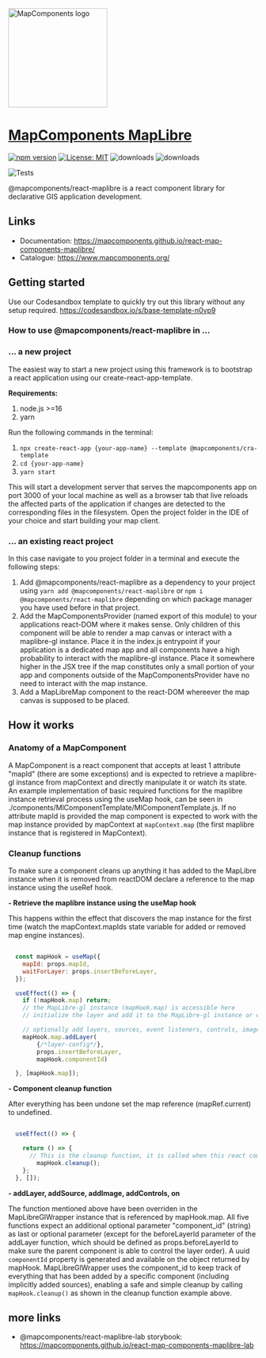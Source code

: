 <img src="https://avatars.githubusercontent.com/u/64851912" alt="MapComponents logo" width="200"/>

# [MapComponents MapLibre](https://mapcomponents.org/)

[![npm version](https://badge.fury.io/js/@mapcomponents%2Freact-maplibre.svg)](https://badge.fury.io/js/@mapcomponents%2Freact-maplibre) [![License: MIT](https://img.shields.io/badge/License-MIT-blue.svg)](https://opensource.org/licenses/MIT) ![downloads](https://img.shields.io/npm/dt/@mapcomponents%2Freact-maplibre.svg) ![downloads](https://img.shields.io/npm/dm/@mapcomponents%2Freact-maplibre.svg)

![Tests](https://github.com/mapcomponents/react-map-components-maplibre/actions/workflows/node_version_test.yml/badge.svg)

@mapcomponents/react-maplibre is a react component library for declarative GIS application development.
## Links

- Documentation: https://mapcomponents.github.io/react-map-components-maplibre/
- Catalogue: https://www.mapcomponents.org/

## Getting started

Use our Codesandbox template to quickly try out this library without any setup required. https://codesandbox.io/s/base-template-n0vp9

### **How to use @mapcomponents/react-maplibre in ...**

### **... a new project**

The easiest way to start a new project using this framework is to bootstrap a react application using our create-react-app-template.

**Requirements:**

1. node.js >=16
2. yarn

Run the following commands in the terminal:

1. `npx create-react-app {your-app-name} --template @mapcomponents/cra-template`
2. `cd {your-app-name}`
3. `yarn start`

This will start a development server that serves the mapcomponents app on port 3000 of your local machine as well as a browser tab that live reloads the affected parts of the application if changes are detected to the corresponding files in the filesystem. Open the project folder in the IDE of your choice and start building your map client.

### **... an existing react project**

In this case navigate to you project folder in a terminal and execute the following steps:

1. Add @mapcomponents/react-maplibre as a dependency to your project using `yarn add @mapcomponents/react-maplibre` or `npm i @mapcomponents/react-maplibre` depending on which package manager you have used before in that project.
2. Add the MapComponentsProvider (named export of this module) to your applications react-DOM where it makes sense. Only children of this component will be able to render a map canvas or interact with a maplibre-gl instance. Place it in the index.js entrypoint if your application is a dedicated map app and all components have a high probability to interact with the maplibre-gl instance. Place it somewhere higher in the JSX tree if the map constitutes only a small portion of your app and components outside of the MapComponentsProvider have no need to interact with the map instance.
3. Add a MapLibreMap component to the react-DOM whereever the map canvas is supposed to be placed.

## How it works
### Anatomy of a MapComponent

A MapComponent is a react component that accepts at least 1 attribute "mapId" (there are some exceptions) and is expected to retrieve a maplibre-gl instance from mapContext and directly manipulate it or watch its state. 
An example implementation of basic required functions for the maplibre instance retrieval process using the useMap hook, can be seen in ./components/MlComponentTemplate/MlComponentTemplate.js. 
If no attribute mapId is provided the map component is expected to work with the map instance provided by mapContext at ```mapContext.map``` (the first maplibre instance that is registered in MapContext).


### Cleanup functions

To make sure a component cleans up anything it has added to the MapLibre instance when it is removed from reactDOM declare a reference to the map instance using the useRef hook. 

**- Retrieve the maplibre instance using the useMap hook**

This happens within the effect that discovers the map instance for the first time (watch the mapContext.mapIds state variable for added or removed map engine instances).

```js

  const mapHook = useMap({
    mapId: props.mapId,
    waitForLayer: props.insertBeforeLayer,
  });

  useEffect(() => {
    if (!mapHook.map) return;
    // the MapLibre-gl instance (mapHook.map) is accessible here
    // initialize the layer and add it to the MapLibre-gl instance or do something else with it

    // optionally add layers, sources, event listeners, controls, images to the MapLibre instance that are required by this component
    mapHook.map.addLayer(
        {/*layer-config*/},
        props.insertBeforeLayer,
        mapHook.componentId)

  }, [mapHook.map]);

```
**- Component cleanup function**

After everything has been undone set the map reference (mapRef.current) to undefined.

```js

  useEffect(() => {

    return () => {
      // This is the cleanup function, it is called when this react component is removed from react-dom
        mapHook.cleanup();
    };
  }, []);

```


**- addLayer, addSource, addImage, addControls, on**

The function mentioned above have been overriden in the MapLibreGlWrapper instance that is referenced by mapHook.map.
All five functions expect an additional optional parameter "component_id" (string) as last or optional parameter (except for the beforeLayerId parameter of the addLayer function, which should be defined as props.beforeLayerId to make sure the parent component is able to control the layer order).
A uuid `componentId` property is generated and available on the object returned by mapHook.
MapLibreGlWrapper uses the component_id to keep track of everything that has been added by a specific component (including implicitly added sources), enabling a safe and simple cleanup by calling ```mapHook.cleanup()``` as shown in the cleanup function example above.

## more links

- @mapcomponents/react-maplibre-lab storybook: https://mapcomponents.github.io/react-map-components-maplibre-lab
